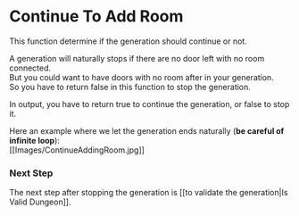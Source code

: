 # Continue To Add Room

This function determine if the generation should continue or not.

A generation will naturally stops if there are no door left with no room connected.\
But you could want to have doors with no room after in your generation.\
So you have to return false in this function to stop the generation.

In output, you have to return true to continue the generation, or false to stop it.

Here an example where we let the generation ends naturally (**be careful of infinite loop**):\
[[Images/ContinueAddingRoom.jpg]]

### **Next Step**
The next step after stopping the generation is [[to validate the generation|Is Valid Dungeon]].